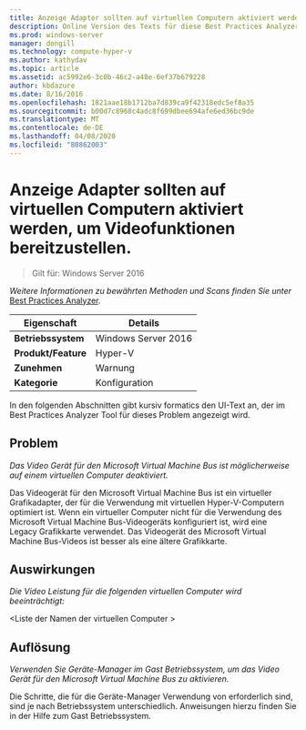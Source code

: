 ```yaml
---
title: Anzeige Adapter sollten auf virtuellen Computern aktiviert werden, um Videofunktionen bereitzustellen.
description: Online Version des Texts für diese Best Practices Analyzer Regel.
ms.prod: windows-server
manager: dongill
ms.technology: compute-hyper-v
ms.author: kathydav
ms.topic: article
ms.assetid: ac5992e6-3c0b-46c2-a48e-6ef37b679228
author: kbdazure
ms.date: 8/16/2016
ms.openlocfilehash: 1821aae18b1712ba7d839ca9f42318edc5ef8a35
ms.sourcegitcommit: b00d7c8968c4adc8f699dbee694afe6ed36bc9de
ms.translationtype: MT
ms.contentlocale: de-DE
ms.lasthandoff: 04/08/2020
ms.locfileid: "80862003"
---
```

# <a name="display-adapters-should-be-enabled-in-virtual-machines-to-provide-video-capabilities"></a>Anzeige Adapter sollten auf virtuellen Computern aktiviert werden, um Videofunktionen bereitzustellen.

>Gilt für: Windows Server 2016


  
*Weitere Informationen zu bewährten Methoden und Scans finden Sie unter* [Best Practices Analyzer](https://go.microsoft.com/fwlink/?LinkId=122786).  
  
|Eigenschaft|Details|  
|-|-|  
|**Betriebssystem**|Windows Server 2016|  
|**Produkt/Feature**|Hyper-V|  
|**Zunehmen**|Warnung|  
|**Kategorie**|Konfiguration|  
  
In den folgenden Abschnitten gibt kursiv formatics den UI-Text an, der im Best Practices Analyzer Tool für dieses Problem angezeigt wird.  
  
## <a name="issue"></a>Problem  
  
*Das Video Gerät für den Microsoft Virtual Machine Bus ist möglicherweise auf einem virtuellen Computer deaktiviert.*  
  
Das Videogerät für den Microsoft Virtual Machine Bus ist ein virtueller Grafikadapter, der für die Verwendung mit virtuellen Hyper-V-Computern optimiert ist. Wenn ein virtueller Computer nicht für die Verwendung des Microsoft Virtual Machine Bus-Videogeräts konfiguriert ist, wird eine Legacy Grafikkarte verwendet. Das Videogerät des Microsoft Virtual Machine Bus-Videos ist besser als eine ältere Grafikkarte.  
  
## <a name="impact"></a>Auswirkungen  
  
*Die Video Leistung für die folgenden virtuellen Computer wird beeinträchtigt:*  
  
\<Liste der Namen der virtuellen Computer >  
  
## <a name="resolution"></a>Auflösung  
  
*Verwenden Sie Geräte-Manager im Gast Betriebssystem, um das Video Gerät für den Microsoft Virtual Machine Bus zu aktivieren.*  
  
Die Schritte, die für die Geräte-Manager Verwendung von erforderlich sind, sind je nach Betriebssystem unterschiedlich. Anweisungen hierzu finden Sie in der Hilfe zum Gast Betriebssystem.  
  


